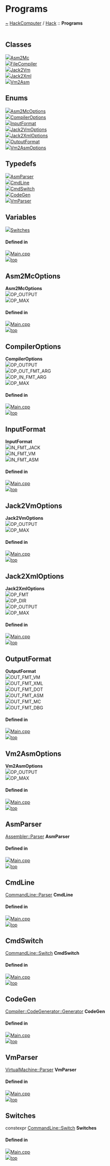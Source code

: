 <a id="programs"></a>
<h1>Programs</h1>
<a id="namespacehack_1_1programs"></a>
<a href="https://github.com/CharlesCarley/HackComputer#~">~</a>
<a href="index.md#index">HackComputer</a>
<span class="inline-text">/</span>
<a href="namespaceHack.md#hack">Hack</a>
<span class="inline-text">::</span>
<span class="bold-text"><b>Programs</b></span>
<br/>
<br/>
<a id="classes"></a>
<h2>Classes</h2>
<div class="icon-link">
<img src="../images/class.svg"/><a href="classHack_1_1Programs_1_1Asm2Mc.md#asm2mc">Asm2Mc</a>
</div>
<div class="icon-link">
<img src="../images/class.svg"/><a href="classHack_1_1Programs_1_1FileCompiler.md#filecompiler">FileCompiler</a>
</div>
<div class="icon-link">
<img src="../images/class.svg"/><a href="classHack_1_1Programs_1_1Jack2Vm.md#jack2vm">Jack2Vm</a>
</div>
<div class="icon-link">
<img src="../images/class.svg"/><a href="classHack_1_1Programs_1_1Jack2Xml.md#jack2xml">Jack2Xml</a>
</div>
<div class="icon-link">
<img src="../images/class.svg"/><a href="classHack_1_1Programs_1_1Vm2Asm.md#vm2asm">Vm2Asm</a>
</div>
<a id="enums"></a>
<h2>Enums</h2>
<span class="icon-list-item"><a href="#asm2mcoptions" class="icon-list-item"><img src="../images/class.svg" class="icon-list-item"/><span class="icon-list-item">Asm2McOptions</span>
</a>
</span>
<br/>
<span class="icon-list-item"><a href="#compileroptions" class="icon-list-item"><img src="../images/class.svg" class="icon-list-item"/><span class="icon-list-item">CompilerOptions</span>
</a>
</span>
<br/>
<span class="icon-list-item"><a href="#inputformat" class="icon-list-item"><img src="../images/class.svg" class="icon-list-item"/><span class="icon-list-item">InputFormat</span>
</a>
</span>
<br/>
<span class="icon-list-item"><a href="#jack2vmoptions" class="icon-list-item"><img src="../images/class.svg" class="icon-list-item"/><span class="icon-list-item">Jack2VmOptions</span>
</a>
</span>
<br/>
<span class="icon-list-item"><a href="#jack2xmloptions" class="icon-list-item"><img src="../images/class.svg" class="icon-list-item"/><span class="icon-list-item">Jack2XmlOptions</span>
</a>
</span>
<br/>
<span class="icon-list-item"><a href="#outputformat" class="icon-list-item"><img src="../images/class.svg" class="icon-list-item"/><span class="icon-list-item">OutputFormat</span>
</a>
</span>
<br/>
<span class="icon-list-item"><a href="#vm2asmoptions" class="icon-list-item"><img src="../images/class.svg" class="icon-list-item"/><span class="icon-list-item">Vm2AsmOptions</span>
</a>
</span>
<br/>
<a id="typedefs"></a>
<h2>Typedefs</h2>
<span class="icon-list-item"><a href="#asmparser" class="icon-list-item"><img src="../images/class.svg" class="icon-list-item"/><span class="icon-list-item">AsmParser</span>
</a>
</span>
<br/>
<span class="icon-list-item"><a href="#cmdline" class="icon-list-item"><img src="../images/class.svg" class="icon-list-item"/><span class="icon-list-item">CmdLine</span>
</a>
</span>
<br/>
<span class="icon-list-item"><a href="#cmdswitch" class="icon-list-item"><img src="../images/class.svg" class="icon-list-item"/><span class="icon-list-item">CmdSwitch</span>
</a>
</span>
<br/>
<span class="icon-list-item"><a href="#codegen" class="icon-list-item"><img src="../images/class.svg" class="icon-list-item"/><span class="icon-list-item">CodeGen</span>
</a>
</span>
<br/>
<span class="icon-list-item"><a href="#vmparser" class="icon-list-item"><img src="../images/class.svg" class="icon-list-item"/><span class="icon-list-item">VmParser</span>
</a>
</span>
<br/>
<a id="variables"></a>
<h2>Variables</h2>
<span class="icon-list-item"><a href="#switches" class="icon-list-item"><img src="../images/class.svg" class="icon-list-item"/><span class="icon-list-item">Switches</span>
</a>
</span>
<br/>
<a id="defined-in"></a>
<h4>Defined in</h4>
<span class="icon-list-item"><a href="https://github.com/CharlesCarley/HackComputer/blob/master/F:/HackComputer/Source/Assembler/Main.cpp#L32" class="icon-list-item"><img src="../images/file.svg" class="icon-list-item"/><span class="icon-list-item">Main.cpp</span>
</a>
</span>
<br/>
<span class="icon-list-item"><a href="#programs" class="icon-list-item"><img src="../images/jumpToTop.svg" class="icon-list-item"/><span class="icon-list-item">top</span>
</a>
</span>
<a id="asm2mcoptions"></a>
<h2>Asm2McOptions</h2>
<span class="bold-text"><b>Asm2McOptions</b></span>
<br/>
<a id="op_output"></a>
<div class="paragraph">
<span class="paragraph"><img src="../images/enum.svg"/><span class="inline-text">OP_OUTPUT</span>
</span>
</div>
<a id="op_max"></a>
<div class="paragraph">
<span class="paragraph"><img src="../images/enum.svg"/><span class="inline-text">OP_MAX</span>
</span>
</div>
<a id="op_output"></a>
<a id="op_max"></a>
<a id="defined-in"></a>
<h4>Defined in</h4>
<span class="icon-list-item"><a href="https://github.com/CharlesCarley/HackComputer/blob/master/F:/HackComputer/Source/Assembler/Main.cpp#L34" class="icon-list-item"><img src="../images/file.svg" class="icon-list-item"/><span class="icon-list-item">Main.cpp</span>
</a>
</span>
<br/>
<span class="icon-list-item"><a href="#programs" class="icon-list-item"><img src="../images/jumpToTop.svg" class="icon-list-item"/><span class="icon-list-item">top</span>
</a>
</span>
<br/>
<a id="compileroptions"></a>
<h2>CompilerOptions</h2>
<span class="bold-text"><b>CompilerOptions</b></span>
<br/>
<a id="op_output"></a>
<div class="paragraph">
<span class="paragraph"><img src="../images/enum.svg"/><span class="inline-text">OP_OUTPUT</span>
</span>
</div>
<a id="op_out_fmt_arg"></a>
<div class="paragraph">
<span class="paragraph"><img src="../images/enum.svg"/><span class="inline-text">OP_OUT_FMT_ARG</span>
</span>
</div>
<a id="op_in_fmt_arg"></a>
<div class="paragraph">
<span class="paragraph"><img src="../images/enum.svg"/><span class="inline-text">OP_IN_FMT_ARG</span>
</span>
</div>
<a id="op_max"></a>
<div class="paragraph">
<span class="paragraph"><img src="../images/enum.svg"/><span class="inline-text">OP_MAX</span>
</span>
</div>
<a id="op_output"></a>
<a id="op_out_fmt_arg"></a>
<a id="op_in_fmt_arg"></a>
<a id="op_max"></a>
<a id="defined-in"></a>
<h4>Defined in</h4>
<span class="icon-list-item"><a href="https://github.com/CharlesCarley/HackComputer/blob/master/F:/HackComputer/Source/Compiler/Compiler/Main.cpp#L56" class="icon-list-item"><img src="../images/file.svg" class="icon-list-item"/><span class="icon-list-item">Main.cpp</span>
</a>
</span>
<br/>
<span class="icon-list-item"><a href="#programs" class="icon-list-item"><img src="../images/jumpToTop.svg" class="icon-list-item"/><span class="icon-list-item">top</span>
</a>
</span>
<br/>
<a id="inputformat"></a>
<h2>InputFormat</h2>
<span class="bold-text"><b>InputFormat</b></span>
<br/>
<a id="in_fmt_jack"></a>
<div class="paragraph">
<span class="paragraph"><img src="../images/enum.svg"/><span class="inline-text">IN_FMT_JACK</span>
</span>
</div>
<a id="in_fmt_vm"></a>
<div class="paragraph">
<span class="paragraph"><img src="../images/enum.svg"/><span class="inline-text">IN_FMT_VM</span>
</span>
</div>
<a id="in_fmt_asm"></a>
<div class="paragraph">
<span class="paragraph"><img src="../images/enum.svg"/><span class="inline-text">IN_FMT_ASM</span>
</span>
</div>
<a id="in_fmt_jack"></a>
<a id="in_fmt_vm"></a>
<a id="in_fmt_asm"></a>
<a id="defined-in"></a>
<h4>Defined in</h4>
<span class="icon-list-item"><a href="https://github.com/CharlesCarley/HackComputer/blob/master/F:/HackComputer/Source/Compiler/Compiler/Main.cpp#L39" class="icon-list-item"><img src="../images/file.svg" class="icon-list-item"/><span class="icon-list-item">Main.cpp</span>
</a>
</span>
<br/>
<span class="icon-list-item"><a href="#programs" class="icon-list-item"><img src="../images/jumpToTop.svg" class="icon-list-item"/><span class="icon-list-item">top</span>
</a>
</span>
<br/>
<a id="jack2vmoptions"></a>
<h2>Jack2VmOptions</h2>
<span class="bold-text"><b>Jack2VmOptions</b></span>
<br/>
<a id="op_output"></a>
<div class="paragraph">
<span class="paragraph"><img src="../images/enum.svg"/><span class="inline-text">OP_OUTPUT</span>
</span>
</div>
<a id="op_max"></a>
<div class="paragraph">
<span class="paragraph"><img src="../images/enum.svg"/><span class="inline-text">OP_MAX</span>
</span>
</div>
<a id="op_output"></a>
<a id="op_max"></a>
<a id="defined-in"></a>
<h4>Defined in</h4>
<span class="icon-list-item"><a href="https://github.com/CharlesCarley/HackComputer/blob/master/F:/HackComputer/Source/Compiler/Generator/Main.cpp#L36" class="icon-list-item"><img src="../images/file.svg" class="icon-list-item"/><span class="icon-list-item">Main.cpp</span>
</a>
</span>
<br/>
<span class="icon-list-item"><a href="#programs" class="icon-list-item"><img src="../images/jumpToTop.svg" class="icon-list-item"/><span class="icon-list-item">top</span>
</a>
</span>
<br/>
<a id="jack2xmloptions"></a>
<h2>Jack2XmlOptions</h2>
<span class="bold-text"><b>Jack2XmlOptions</b></span>
<br/>
<a id="op_fmt"></a>
<div class="paragraph">
<span class="paragraph"><img src="../images/enum.svg"/><span class="inline-text">OP_FMT</span>
</span>
</div>
<a id="op_dir"></a>
<div class="paragraph">
<span class="paragraph"><img src="../images/enum.svg"/><span class="inline-text">OP_DIR</span>
</span>
</div>
<a id="op_output"></a>
<div class="paragraph">
<span class="paragraph"><img src="../images/enum.svg"/><span class="inline-text">OP_OUTPUT</span>
</span>
</div>
<a id="op_max"></a>
<div class="paragraph">
<span class="paragraph"><img src="../images/enum.svg"/><span class="inline-text">OP_MAX</span>
</span>
</div>
<a id="op_fmt"></a>
<a id="op_dir"></a>
<a id="op_output"></a>
<a id="op_max"></a>
<a id="defined-in"></a>
<h4>Defined in</h4>
<span class="icon-list-item"><a href="https://github.com/CharlesCarley/HackComputer/blob/master/F:/HackComputer/Source/Compiler/Analyzer/Main.cpp#L37" class="icon-list-item"><img src="../images/file.svg" class="icon-list-item"/><span class="icon-list-item">Main.cpp</span>
</a>
</span>
<br/>
<span class="icon-list-item"><a href="#programs" class="icon-list-item"><img src="../images/jumpToTop.svg" class="icon-list-item"/><span class="icon-list-item">top</span>
</a>
</span>
<br/>
<a id="outputformat"></a>
<h2>OutputFormat</h2>
<span class="bold-text"><b>OutputFormat</b></span>
<br/>
<a id="out_fmt_vm"></a>
<div class="paragraph">
<span class="paragraph"><img src="../images/enum.svg"/><span class="inline-text">OUT_FMT_VM</span>
</span>
</div>
<a id="out_fmt_xml"></a>
<div class="paragraph">
<span class="paragraph"><img src="../images/enum.svg"/><span class="inline-text">OUT_FMT_XML</span>
</span>
</div>
<a id="out_fmt_dot"></a>
<div class="paragraph">
<span class="paragraph"><img src="../images/enum.svg"/><span class="inline-text">OUT_FMT_DOT</span>
</span>
</div>
<a id="out_fmt_asm"></a>
<div class="paragraph">
<span class="paragraph"><img src="../images/enum.svg"/><span class="inline-text">OUT_FMT_ASM</span>
</span>
</div>
<a id="out_fmt_mc"></a>
<div class="paragraph">
<span class="paragraph"><img src="../images/enum.svg"/><span class="inline-text">OUT_FMT_MC</span>
</span>
</div>
<a id="out_fmt_dbg"></a>
<div class="paragraph">
<span class="paragraph"><img src="../images/enum.svg"/><span class="inline-text">OUT_FMT_DBG</span>
</span>
</div>
<a id="out_fmt_vm"></a>
<a id="out_fmt_xml"></a>
<a id="out_fmt_dot"></a>
<a id="out_fmt_asm"></a>
<a id="out_fmt_mc"></a>
<a id="out_fmt_dbg"></a>
<a id="defined-in"></a>
<h4>Defined in</h4>
<span class="icon-list-item"><a href="https://github.com/CharlesCarley/HackComputer/blob/master/F:/HackComputer/Source/Compiler/Compiler/Main.cpp#L46" class="icon-list-item"><img src="../images/file.svg" class="icon-list-item"/><span class="icon-list-item">Main.cpp</span>
</a>
</span>
<br/>
<span class="icon-list-item"><a href="#programs" class="icon-list-item"><img src="../images/jumpToTop.svg" class="icon-list-item"/><span class="icon-list-item">top</span>
</a>
</span>
<br/>
<a id="vm2asmoptions"></a>
<h2>Vm2AsmOptions</h2>
<span class="bold-text"><b>Vm2AsmOptions</b></span>
<br/>
<a id="op_output"></a>
<div class="paragraph">
<span class="paragraph"><img src="../images/enum.svg"/><span class="inline-text">OP_OUTPUT</span>
</span>
</div>
<a id="op_max"></a>
<div class="paragraph">
<span class="paragraph"><img src="../images/enum.svg"/><span class="inline-text">OP_MAX</span>
</span>
</div>
<a id="op_output"></a>
<a id="op_max"></a>
<a id="defined-in"></a>
<h4>Defined in</h4>
<span class="icon-list-item"><a href="https://github.com/CharlesCarley/HackComputer/blob/master/F:/HackComputer/Source/VirtualMachine/Main.cpp#L34" class="icon-list-item"><img src="../images/file.svg" class="icon-list-item"/><span class="icon-list-item">Main.cpp</span>
</a>
</span>
<br/>
<span class="icon-list-item"><a href="#programs" class="icon-list-item"><img src="../images/jumpToTop.svg" class="icon-list-item"/><span class="icon-list-item">top</span>
</a>
</span>
<br/>
<a id="asmparser"></a>
<h2>AsmParser</h2>
<a href="classHack_1_1Assembler_1_1Parser.md#parser">Assembler::Parser</a>
<span class="bold-text"><b>AsmParser</b></span>
<br/>
<a id="defined-in"></a>
<h4>Defined in</h4>
<span class="icon-list-item"><a href="https://github.com/CharlesCarley/HackComputer/blob/master/F:/HackComputer/Source/Compiler/Compiler/Main.cpp#L94" class="icon-list-item"><img src="../images/file.svg" class="icon-list-item"/><span class="icon-list-item">Main.cpp</span>
</a>
</span>
<br/>
<span class="icon-list-item"><a href="#programs" class="icon-list-item"><img src="../images/jumpToTop.svg" class="icon-list-item"/><span class="icon-list-item">top</span>
</a>
</span>
<br/>
<a id="cmdline"></a>
<h2>CmdLine</h2>
<a href="classHack_1_1CommandLine_1_1Parser.md#parser">CommandLine::Parser</a>
<span class="bold-text"><b>CmdLine</b></span>
<br/>
<a id="defined-in"></a>
<h4>Defined in</h4>
<span class="icon-list-item"><a href="https://github.com/CharlesCarley/HackComputer/blob/master/F:/HackComputer/Source/Compiler/Generator/Main.cpp#L41" class="icon-list-item"><img src="../images/file.svg" class="icon-list-item"/><span class="icon-list-item">Main.cpp</span>
</a>
</span>
<br/>
<span class="icon-list-item"><a href="#programs" class="icon-list-item"><img src="../images/jumpToTop.svg" class="icon-list-item"/><span class="icon-list-item">top</span>
</a>
</span>
<br/>
<a id="cmdswitch"></a>
<h2>CmdSwitch</h2>
<a href="structHack_1_1CommandLine_1_1Switch.md#switch">CommandLine::Switch</a>
<span class="bold-text"><b>CmdSwitch</b></span>
<br/>
<a id="defined-in"></a>
<h4>Defined in</h4>
<span class="icon-list-item"><a href="https://github.com/CharlesCarley/HackComputer/blob/master/F:/HackComputer/Source/Compiler/Generator/Main.cpp#L42" class="icon-list-item"><img src="../images/file.svg" class="icon-list-item"/><span class="icon-list-item">Main.cpp</span>
</a>
</span>
<br/>
<span class="icon-list-item"><a href="#programs" class="icon-list-item"><img src="../images/jumpToTop.svg" class="icon-list-item"/><span class="icon-list-item">top</span>
</a>
</span>
<br/>
<a id="codegen"></a>
<h2>CodeGen</h2>
<a href="classHack_1_1Compiler_1_1CodeGenerator_1_1Generator.md#generator">Compiler::CodeGenerator::Generator</a>
<span class="bold-text"><b>CodeGen</b></span>
<br/>
<a id="defined-in"></a>
<h4>Defined in</h4>
<span class="icon-list-item"><a href="https://github.com/CharlesCarley/HackComputer/blob/master/F:/HackComputer/Source/Compiler/Compiler/Main.cpp#L96" class="icon-list-item"><img src="../images/file.svg" class="icon-list-item"/><span class="icon-list-item">Main.cpp</span>
</a>
</span>
<br/>
<span class="icon-list-item"><a href="#programs" class="icon-list-item"><img src="../images/jumpToTop.svg" class="icon-list-item"/><span class="icon-list-item">top</span>
</a>
</span>
<br/>
<a id="vmparser"></a>
<h2>VmParser</h2>
<a href="classHack_1_1VirtualMachine_1_1Parser.md#parser">VirtualMachine::Parser</a>
<span class="bold-text"><b>VmParser</b></span>
<br/>
<a id="defined-in"></a>
<h4>Defined in</h4>
<span class="icon-list-item"><a href="https://github.com/CharlesCarley/HackComputer/blob/master/F:/HackComputer/Source/Compiler/Compiler/Main.cpp#L95" class="icon-list-item"><img src="../images/file.svg" class="icon-list-item"/><span class="icon-list-item">Main.cpp</span>
</a>
</span>
<br/>
<span class="icon-list-item"><a href="#programs" class="icon-list-item"><img src="../images/jumpToTop.svg" class="icon-list-item"/><span class="icon-list-item">top</span>
</a>
</span>
<br/>
<a id="switches"></a>
<h2>Switches</h2>
<span class="inline-text">constexpr </span>
<a href="structHack_1_1CommandLine_1_1Switch.md#switch">CommandLine::Switch</a>
<span class="bold-text"><b>Switches</b></span>
<br/>
<a id="defined-in"></a>
<h4>Defined in</h4>
<span class="icon-list-item"><a href="https://github.com/CharlesCarley/HackComputer/blob/master/F:/HackComputer/Source/Assembler/Main.cpp#L39" class="icon-list-item"><img src="../images/file.svg" class="icon-list-item"/><span class="icon-list-item">Main.cpp</span>
</a>
</span>
<br/>
<span class="icon-list-item"><a href="#programs" class="icon-list-item"><img src="../images/jumpToTop.svg" class="icon-list-item"/><span class="icon-list-item">top</span>
</a>
</span>
<br/>
</div>
</div>
</body>
</html>
